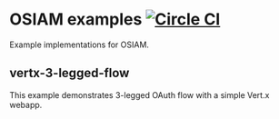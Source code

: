 # OSIAM examples [![Circle CI](https://circleci.com/gh/osiam/examples.svg?style=svg)](https://circleci.com/gh/osiam/examples)

Example implementations for OSIAM.

## vertx-3-legged-flow

This example demonstrates 3-legged OAuth flow with a simple Vert.x webapp.

